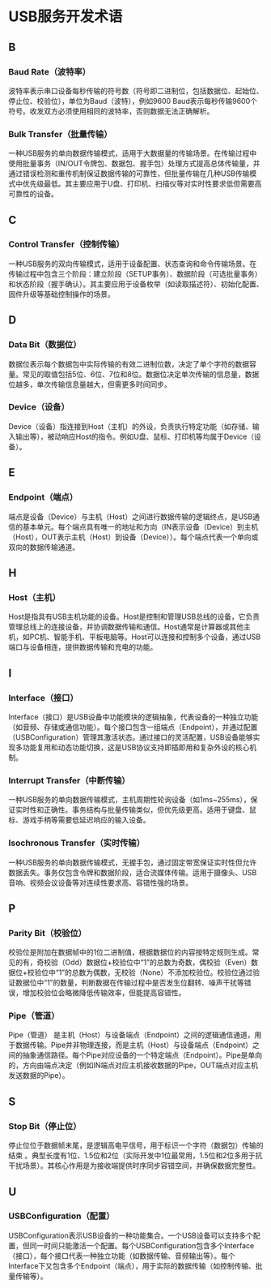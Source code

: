 # USB服务开发术语

## B

### Baud Rate（波特率）

波特率表示串口设备每秒传输的符号数（符号即二进制位，包括数据位、起始位、停止位、校验位），单位为Baud（波特），例如9600 Baud表示每秒传输9600个符号。收发双方必须使用相同的波特率，否则数据无法正确解析。

### Bulk Transfer（批量传输）

一种USB服务的单向数据传输模式，适用于大数据量的传输场景。在传输过程中使用批量事务（IN/OUT令牌包、数据包、握手包）处理方式提高总体传输量，并通过错误检测和重传机制保证数据传输的可靠性，但批量传输在几种USB传输模式中优先级最低。其主要应用于U盘、打印机、扫描仪等对实时性要求低但需要高可靠性的设备。

## C

### Control Transfer（控制传输）

一种USB服务的双向传输模式，适用于设备配置、状态查询和命令传输场景。在传输过程中包含三个阶段：建立阶段（SETUP事务）、数据阶段（可选批量事务）和状态阶段（握手确认）。其主要应用于设备枚举（如读取描述符）、初始化配置、固件升级等基础控制操作的场景。

## D

### Data Bit（数据位）

数据位表示每个数据包中实际传输的有效二进制位数，决定了单个字符的数据容量。常见的取值包括5位、6位、7位和8位。数据位决定单次传输的信息量，数据位越多，单次传输信息量越大，但需更多时间同步。

### Device（设备）

Device（设备）指连接到Host（主机）的外设，负责执行特定功能（如存储、输入输出等），被动响应Host的指令。例如U盘、鼠标、打印机等均属于Device（设备）。

## E

### Endpoint（端点）

端点是设备（Device）与主机（Host）之间进行数据传输的逻辑终点，是USB通信的基本单元。每个端点具有唯一的地址和方向（IN表示设备（Device）到主机（Host），OUT表示主机（Host）到设备（Device））。每个端点代表一个单向或双向的数据传输通道。

## H

### Host（主机）

Host是指具有USB主机功能的设备。Host是控制和管理USB总线的设备，它负责管理总线上的连接设备，并协调数据传输和通信。Host通常是计算器或其他主机，如PC机、智能手机、平板电脑等。Host可以连接和控制多个设备，通过USB端口与设备相连，提供数据传输和充电的功能。

## I

### Interface（接口）

Interface（接口）是USB设备中功能模块的逻辑抽象，代表设备的一种独立功能（如音频、存储或通信功能）。每个接口包含一组端点（Endpoint），并通过配置（USBConfiguration）管理其激活状态。通过接口的灵活配置，USB设备能够实现多功能复用和动态功能切换，这是USB协议支持即插即用和复杂外设的核心机制。

### Interrupt Transfer（中断传输）

一种USB服务的单向数据传输模式，主机周期性轮询设备（如1ms~255ms），保证实时性和正确性。事务结构与批量传输类似，但优先级更高。适用于键盘、鼠标、游戏手柄等需要低延迟响应的输入设备。

### Isochronous Transfer（实时传输）

一种USB服务的单向数据传输模式，无握手包，通过固定带宽保证实时性但允许数据丢失。事务仅包含令牌和数据阶段，适合流媒体传输。适用于摄像头、USB音响、视频会议设备等对连续性要求高、容错性强的场景。

## P

### Parity Bit（校验位）

校验位是附加在数据帧中的1位二进制值，根据数据位的内容按特定规则生成。常见的有，奇校验（Odd）数据位+校验位中“1”的总数为奇数，偶校验（Even）数据位+校验位中“1”的总数为偶数，无校验（None）不添加校验位。校验位通过验证数据位中“1”的数量，判断数据在传输过程中是否发生位翻转、噪声干扰等错误，增加校验位会略微降低传输效率，但能提高容错性。

### Pipe（管道）

Pipe（管道） 是主机（Host）与设备端点（Endpoint）之间的逻辑通信通道，用于数据传输。Pipe并非物理连接，而是主机（Host）与设备端点（Endpoint）之间的抽象通信路径。每个Pipe对应设备的一个特定端点（Endpoint）。Pipe是单向的，方向由端点决定（例如IN端点对应主机接收数据的Pipe，OUT端点对应主机发送数据的Pipe）。
  
## S

### Stop Bit（停止位）

停止位位于数据帧末尾，是逻辑高电平信号，用于标识一个字符（数据包）传输的结束 。典型长度有1位、1.5位和2位（实际开发中1位最常用，1.5位和2位多用于抗干扰场景）。其核心作用是为接收端提供时序同步容错空间，并确保数据完整性。

## U

### USBConfiguration（配置）

USBConfiguration表示USB设备的一种功能集合。一个USB设备可以支持多个配置，但同一时间只能激活一个配置。每个USBConfiguration包含多个Interface（接口），每个接口代表一种独立功能（如数据传输、音频输出等）。每个Interface下又包含多个Endpoint（端点），用于实际的数据传输（如控制传输、批量传输等）。
